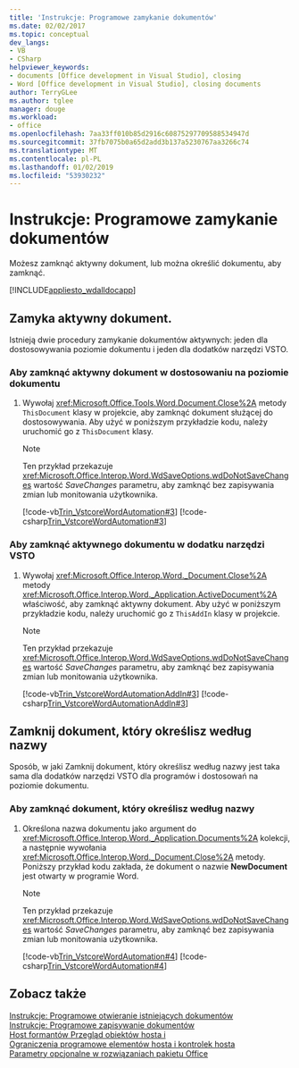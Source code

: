 ```yaml
---
title: 'Instrukcje: Programowe zamykanie dokumentów'
ms.date: 02/02/2017
ms.topic: conceptual
dev_langs:
- VB
- CSharp
helpviewer_keywords:
- documents [Office development in Visual Studio], closing
- Word [Office development in Visual Studio], closing documents
author: TerryGLee
ms.author: tglee
manager: douge
ms.workload:
- office
ms.openlocfilehash: 7aa33ff010b85d2916c60875297709588534947d
ms.sourcegitcommit: 37fb7075b0a65d2add3b137a5230767aa3266c74
ms.translationtype: MT
ms.contentlocale: pl-PL
ms.lasthandoff: 01/02/2019
ms.locfileid: "53930232"
---
```

# <a name="how-to-programmatically-close-documents"></a>Instrukcje: Programowe zamykanie dokumentów
  Możesz zamknąć aktywny dokument, lub można określić dokumentu, aby zamknąć.  
  
 [!INCLUDE[appliesto_wdalldocapp](../vsto/includes/appliesto-wdalldocapp-md.md)]  
  
## <a name="close-the-active-document"></a>Zamyka aktywny dokument.  
 Istnieją dwie procedury zamykanie dokumentów aktywnych: jeden dla dostosowywania poziomie dokumentu i jeden dla dodatków narzędzi VSTO.  
  
### <a name="to-close-the-active-document-in-a-document-level-customization"></a>Aby zamknąć aktywny dokument w dostosowaniu na poziomie dokumentu  
  
1.  Wywołaj <xref:Microsoft.Office.Tools.Word.Document.Close%2A> metody `ThisDocument` klasy w projekcie, aby zamknąć dokument służącej do dostosowywania. Aby użyć w poniższym przykładzie kodu, należy uruchomić go z `ThisDocument` klasy.  
  
    > [!NOTE]  
    >  Ten przykład przekazuje <xref:Microsoft.Office.Interop.Word.WdSaveOptions.wdDoNotSaveChanges> wartość *SaveChanges* parametru, aby zamknąć bez zapisywania zmian lub monitowania użytkownika.  
  
     [!code-vb[Trin_VstcoreWordAutomation#3](../vsto/codesnippet/VisualBasic/Trin_VstcoreWordAutomationVB/ThisDocument.vb#3)]
     [!code-csharp[Trin_VstcoreWordAutomation#3](../vsto/codesnippet/CSharp/Trin_VstcoreWordAutomationCS/ThisDocument.cs#3)]  
  
### <a name="to-close-the-active-document-in-a-vsto-add-in"></a>Aby zamknąć aktywnego dokumentu w dodatku narzędzi VSTO  
  
1.  Wywołaj <xref:Microsoft.Office.Interop.Word._Document.Close%2A> metody <xref:Microsoft.Office.Interop.Word._Application.ActiveDocument%2A> właściwość, aby zamknąć aktywny dokument. Aby użyć w poniższym przykładzie kodu, należy uruchomić go z `ThisAddIn` klasy w projekcie.  
  
    > [!NOTE]  
    >  Ten przykład przekazuje <xref:Microsoft.Office.Interop.Word.WdSaveOptions.wdDoNotSaveChanges> wartość *SaveChanges* parametru, aby zamknąć bez zapisywania zmian lub monitowania użytkownika.  
  
     [!code-vb[Trin_VstcoreWordAutomationAddIn#3](../vsto/codesnippet/VisualBasic/Trin_VstcoreWordAutomationAddIn/ThisAddIn.vb#3)]
     [!code-csharp[Trin_VstcoreWordAutomationAddIn#3](../vsto/codesnippet/CSharp/Trin_VstcoreWordAutomationAddIn/ThisAddIn.cs#3)]  
  
## <a name="close-a-document-that-you-specify-by-name"></a>Zamknij dokument, który określisz według nazwy  
 Sposób, w jaki Zamknij dokument, który określisz według nazwy jest taka sama dla dodatków narzędzi VSTO dla programów i dostosowań na poziomie dokumentu.  
  
### <a name="to-close-a-document-that-you-specify-by-name"></a>Aby zamknąć dokument, który określisz według nazwy  
  
1.  Określona nazwa dokumentu jako argument do <xref:Microsoft.Office.Interop.Word._Application.Documents%2A> kolekcji, a następnie wywołania <xref:Microsoft.Office.Interop.Word._Document.Close%2A> metody. Poniższy przykład kodu zakłada, że dokument o nazwie **NewDocument** jest otwarty w programie Word.  
  
    > [!NOTE]  
    >  Ten przykład przekazuje <xref:Microsoft.Office.Interop.Word.WdSaveOptions.wdDoNotSaveChanges> wartość *SaveChanges* parametru, aby zamknąć bez zapisywania zmian lub monitowania użytkownika.  
  
     [!code-vb[Trin_VstcoreWordAutomation#4](../vsto/codesnippet/VisualBasic/Trin_VstcoreWordAutomationVB/ThisDocument.vb#4)]
     [!code-csharp[Trin_VstcoreWordAutomation#4](../vsto/codesnippet/CSharp/Trin_VstcoreWordAutomationCS/ThisDocument.cs#4)]  
  
## <a name="see-also"></a>Zobacz także  
 [Instrukcje: Programowe otwieranie istniejących dokumentów](../vsto/how-to-programmatically-open-existing-documents.md)   
 [Instrukcje: Programowe zapisywanie dokumentów](../vsto/how-to-programmatically-save-documents.md)   
 [Host formantów Przegląd obiektów hosta i](../vsto/host-items-and-host-controls-overview.md)   
 [Ograniczenia programowe elementów hosta i kontrolek hosta](../vsto/programmatic-limitations-of-host-items-and-host-controls.md)   
 [Parametry opcjonalne w rozwiązaniach pakietu Office](../vsto/optional-parameters-in-office-solutions.md)  

